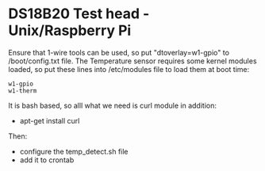 DS18B20 Test head - Unix/Raspberry Pi
=
Ensure that 1-wire tools can be used, so put "dtoverlay=w1-gpio" to /boot/config.txt file.
The Temperature sensor requires some kernel modules loaded, so put these lines into /etc/modules file to load them at boot time:

```
w1-gpio
w1-therm
```

It is bash based, so alll what we need is curl module in addition:
* apt-get install curl

Then: 
- configure the temp_detect.sh file
- add it to crontab



